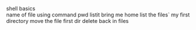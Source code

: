 shell basics
<br>
name of file using command pwd
listit
bring me home
list the files`
my first directory
move the file
first dir delete
back in files
